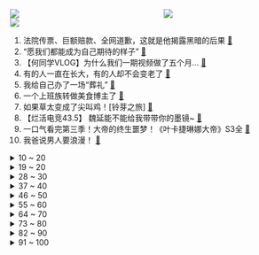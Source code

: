 <div >
	<a style="float:left;width:55%;" href = "https://github.com/anuraghazra/github-readme-stats">
	 <img src = "https://github-readme-stats.vercel.app/api?username=iuuuuuaena&theme=buefy&show_icons=true"/>
	</a>
	<a  style="float:right;width:45%" href = "https://github.com/anuraghazra/github-readme-stats">
	 <img  src="https://github-readme-stats.vercel.app/api/top-langs/?username=anuraghazra&layout=compact"/>
	</a>
	</div>

[![](https://img.shields.io/badge/jxd-@jxdgogogo.xyz-yellowgreen.svg)](https://www.jxdgogogo.xyz)<br>
1. 法院传票、巨额赔款、全网道歉，这就是他揭露黑暗的后果 [:link:](//www.bilibili.com/video/BV1Uh411u7sA) <br>
2. “愿我们都能成为自己期待的样子” [:link:](//www.bilibili.com/video/BV1aM411T7pF) <br>
3. 【何同学VLOG】为什么我们一期视频做了五个月... [:link:](//www.bilibili.com/video/BV12h411u7DM) <br>
4. 有的人一直在长大，有的人却不会变老了 [:link:](//www.bilibili.com/video/BV1jm4y167fE) <br>
5. 我给自己办了一场“葬礼” [:link:](//www.bilibili.com/video/BV1Vm4y167AC) <br>
6. 一个上班族转做美食博主了 [:link:](//www.bilibili.com/video/BV1Nh411g7Yp) <br>
7. 如果草太变成了尖叫鸡！[铃芽之旅] [:link:](//www.bilibili.com/video/BV1um4y167Ks) <br>
8. 【烂活电竞43.5】  魏延能不能给我带带你的墨镜~ [:link:](//www.bilibili.com/video/BV1xX4y1k7oL) <br>
9. 一口气看完第三季！大帝的终生噩梦！《叶卡捷琳娜大帝》S3全 [:link:](//www.bilibili.com/video/BV1ws4y1S7kG) <br>
10. 我爸说男人要浪漫！ [:link:](//www.bilibili.com/video/BV1yh41137Zn) <br>
<details>
<summary>10 ~ 20</summary>

11. 苹果嘉儿AKA马国矿工 [:link:](//www.bilibili.com/video/BV1Vm4y167zg) <br>
12. 保证没P图！你吃过比这更大的吗？ [:link:](//www.bilibili.com/video/BV1DN411A7Fr) <br>
13. 这些功能饮品我怀疑是以毒攻毒 [:link:](//www.bilibili.com/video/BV1jo4y1p7JX) <br>
14. 在亲自测量一场网络骂战之后，我们找到了从中脱身的方法 [:link:](//www.bilibili.com/video/BV1uM411u7tN) <br>
15. 好吃，但我真的很震惊！ [:link:](//www.bilibili.com/video/BV1us4y1E7z9) <br>
16. 成龙大哥说我的中文比他好！？ [:link:](//www.bilibili.com/video/BV1cX4y1k7Z5) <br>
17. 一根枝条，削皮，包上香蕉，套上一次性杯子，奇怪的知识增加了 [:link:](//www.bilibili.com/video/BV1AL411U78H) <br>
18. 全 输 出 绫 华 .exe [:link:](//www.bilibili.com/video/BV1gh411G7Fw) <br>
19. 30年前，顶级少爷开什么车？ [:link:](//www.bilibili.com/video/BV1NV4y1D7m7) <br>
</details>
<details>
<summary>19 ~ 20</summary>

20. 全 员 干 饭，但 高 端 局 [:link:](//www.bilibili.com/video/BV1Pk4y1v7uc) <br>
21. 【全网最详】旅美熊猫究竟有没有被虐待？官方反复辟谣没人听？ [:link:](//www.bilibili.com/video/BV1hs4y1U7gs) <br>
22. 玉麒麟真的自己办比赛了？CSGO百万奖金高校比赛来了！ [:link:](//www.bilibili.com/video/BV1fv4y1p73q) <br>
23. 鸡蛋荒席卷全球？为什么鸡蛋开始不够了 [:link:](//www.bilibili.com/video/BV1i84y1M7ZF) <br>
24. 如何在手榴弹爆炸中生还？ [:link:](//www.bilibili.com/video/BV1Cv4y1p7Ab) <br>
25. 恐龙大量死亡，远古生物“幽灵蛸”登场！ [:link:](//www.bilibili.com/video/BV1ua4y1M72J) <br>
26. 2023年3月，人类终究走上了一条无法回头的路 [:link:](//www.bilibili.com/video/BV1VL411U7MU) <br>
27. 这10本绿色言情小说，是要传给我孙女的 [:link:](//www.bilibili.com/video/BV1DN411A7dS) <br>
28. 爆肝479小时！手工打造中国非遗礼裙？？ [:link:](//www.bilibili.com/video/BV1PV4y1D7L8) <br>
</details>
<details>
<summary>28 ~ 30</summary>

29. Around The World ⧸ MONKEY MAJIK【月ノ美兎 (cover)】 [:link:](//www.bilibili.com/video/BV1ac411W761) <br>
30. 改造完就同时拥有“两个女朋友”是什么体验，最后哥们的眼神说明一切。 [:link:](//www.bilibili.com/video/BV1Do4y1H7GJ) <br>
31. 骑行青海湖，遭遇狂风大雪，傍晚入住烂尾楼有床有炉子真不错 [:link:](//www.bilibili.com/video/BV1pM411T774) <br>
32. 怪物：你说你惹大学生干嘛，非要惹 [:link:](//www.bilibili.com/video/BV1824y1j7hB) <br>
33. 你们点外卖时，有被这些乱收包装费的商家偷袭过吗？点了这么多年外卖，感觉加起来都亏了一台手机了 [:link:](//www.bilibili.com/video/BV13T411x7yM) <br>
34. 【定格动画｜非AI】你是water 我是你的水 [:link:](//www.bilibili.com/video/BV1oX4y1r7Wt) <br>
35. 花1000元吃到了这辈子最好吃的龙虾，这么上流的印度菜你见过吗？【凭啥这么贵ep56-KLAY现代印度餐厅】 [:link:](//www.bilibili.com/video/BV1Ps4y1S7rt) <br>
36. 开口惊艳!!校园超治愈合唱赵雷《我记得》我们最终都会相见～【张拾一&八月鲜芋】 [:link:](//www.bilibili.com/video/BV1AT411x71r) <br>
37. 《必胜客联动线下体验攻略，但是？》 [:link:](//www.bilibili.com/video/BV1cL411D7ir) <br>
</details>
<details>
<summary>37 ~ 40</summary>

38. 那就，好好道别吧… [:link:](//www.bilibili.com/video/BV1yV4y1S75T) <br>
39. 深度|| 始起义！遍地复国！八千子弟过江！很遗憾，军国主义大秦再灭东方 [:link:](//www.bilibili.com/video/BV1nc411W7KL) <br>
40. 当一群陌生i人被塞进一间KTV [:link:](//www.bilibili.com/video/BV1ML411U7qd) <br>
41. 没错 我要结束和她四年的男女朋友关系了 [:link:](//www.bilibili.com/video/BV1K84y1u7XT) <br>
42. 大鹅为什么要抬头硬抗冰雹？ [:link:](//www.bilibili.com/video/BV1Ek4y1v7wt) <br>
43. 【4K60FPS】许嵩《清明雨上》中国风封神之作！又是一年清明 [:link:](//www.bilibili.com/video/BV1jV4y1D7yt) <br>
44. 所以生命啊，它璀璨如歌!「觉醒年代」 [:link:](//www.bilibili.com/video/BV1ta4y1M7CX) <br>
45. 必胜客原神联合菜品，帅小伙被邀请试吃，没想到….. [:link:](//www.bilibili.com/video/BV1kL411m7WV) <br>
46. 拒绝校园暴力 [:link:](//www.bilibili.com/video/BV1Am4y1B7ma) <br>
</details>
<details>
<summary>46 ~ 50</summary>

47. 【老奇】阴差阳错 撼动世界的游戏引擎 [:link:](//www.bilibili.com/video/BV1Hk4y1q7Rz) <br>
48. 捡回一个月的小狗中毒，治疗费用一天上千。。。 [:link:](//www.bilibili.com/video/BV1zN411A7C6) <br>
49. 当动物疯到极致！！！ [:link:](//www.bilibili.com/video/BV1FX4y1C7Kn) <br>
50. 众所周知，B站是一个学习网站！ [:link:](//www.bilibili.com/video/BV1Xk4y1e7s3) <br>
51. 30洗只小土基，差点亏本 [:link:](//www.bilibili.com/video/BV1Mv4y1W7ud) <br>
52. 《小陈总 - 回 归 》 [:link:](//www.bilibili.com/video/BV1rL411m7Bt) <br>
53. 一路走好坂本龙一爷爷！亿万国人为何如此偏爱他？ [:link:](//www.bilibili.com/video/BV1rL411m7XV) <br>
54. 假如《滕王阁序》是你写的高考作文，年度爽文！ [:link:](//www.bilibili.com/video/BV1a84y1u7uh) <br>
55. 警 匪 对 线 早 期 视 频 [:link:](//www.bilibili.com/video/BV1c24y157FV) <br>
</details>
<details>
<summary>55 ~ 60</summary>

56. 被训练了十年的Ai做的游戏 [:link:](//www.bilibili.com/video/BV11h411u7rh) <br>
57. 犬来八荒 | 在迪士尼度过荒唐的一天 [:link:](//www.bilibili.com/video/BV1ih411u7XK) <br>
58. 这台机器竟然是有生命的？ [:link:](//www.bilibili.com/video/BV1724y1j7qm) <br>
59. 走好，坂本龙一 [:link:](//www.bilibili.com/video/BV1Pk4y1q7MY) <br>
60. 知道的人越多！倒闭的便利店越多！ [:link:](//www.bilibili.com/video/BV1js4y1S7L4) <br>
61. 给狗子吃药哪有那么费劲/坏笑/给狗子吃药的正确打开方式 [:link:](//www.bilibili.com/video/BV1nc41157Wb) <br>
62. 『从头看她』1920-2020，中国女性发型的百年变迁 [:link:](//www.bilibili.com/video/BV1qm4y1r7BB) <br>
63. 杨戬：四级满血即是斩杀线 [:link:](//www.bilibili.com/video/BV1h24y157m2) <br>
64. 《诸葛出师表》一个很狂的武侯 [:link:](//www.bilibili.com/video/BV11a4y1M7nW) <br>
</details>
<details>
<summary>64 ~ 70</summary>

65. 你的自以为是，耽误的是生命 [:link:](//www.bilibili.com/video/BV1tm4y1z7ME) <br>
66. 【超级小桀】2023年4月4日直播录像 [:link:](//www.bilibili.com/video/BV1zm4y1q7y2) <br>
67. “虾、鱼、田螺怎么拌，锅好想你” [:link:](//www.bilibili.com/video/BV1T84y1u7XG) <br>
68. 一部连接阴阳两界的手机？！它还会满足你的愿望！《哈里根先生的手机》 [:link:](//www.bilibili.com/video/BV1FT411x7zD) <br>
69. 王老菊教你魔力大刀 [:link:](//www.bilibili.com/video/BV1gk4y1v7vi) <br>
70. 【惊霆无声】明日方舟 主线第十二章 磨难险地环境 摆完挂机 简单好抄（攻略合集，持续更新中） [:link:](//www.bilibili.com/video/BV1oL411m7bL) <br>
71. 倪海厦数据库 [:link:](//www.bilibili.com/video/BV1gM411u7wx) <br>
72. 某宝花300块做的视频，大家帮我看值不值.... [:link:](//www.bilibili.com/video/BV1eV4y1S7iL) <br>
73. 同志们， 能否停留两分钟！！ [:link:](//www.bilibili.com/video/BV1wT411x72Y) <br>
</details>
<details>
<summary>73 ~ 80</summary>

74. 隋卞一做| 去了湖南一趟！你们最想要的皮蛋肉丸复刻！熬到凌晨两点多，终于给你们整出来了！ [:link:](//www.bilibili.com/video/BV14T411s7YD) <br>
75. JISOO金智秀-Flower舞蹈表演视频 [:link:](//www.bilibili.com/video/BV1aa4y1K7T3) <br>
76. 探秘全世界最危险餐厅！1000 °C火山岩浆烤肉！到底有多好吃？ [:link:](//www.bilibili.com/video/BV1X84y1M7Wb) <br>
77. 【深度】40分钟看懂1929大萧条+80通胀+08次贷+23硅谷四次金融危机 [:link:](//www.bilibili.com/video/BV1Ts4y1S7jh) <br>
78. 18分爆炸开局，十年脑淤血都写不出的降智剧情，DC最新狠活儿《哥谭骑士》 [:link:](//www.bilibili.com/video/BV1Eg4y1g746) <br>
79. 第39集丨50块钱给建材店拍宣传片 [:link:](//www.bilibili.com/video/BV1s24y1j733) <br>
80. 《明日方舟》EP - Squad Unknown [:link:](//www.bilibili.com/video/BV1Rh411u7mf) <br>
81. 我的世界：当mojang放飞自我之后，超级钓鱼，战利品连成线 [:link:](//www.bilibili.com/video/BV1Ls4y1E7WN) <br>
82. 制裁第四年，研发经费却又破新高，华为到底在做什么？ [:link:](//www.bilibili.com/video/BV1fV4y1S78C) <br>
</details>
<details>
<summary>82 ~ 90</summary>

83. 明天复试在线紧张！ [:link:](//www.bilibili.com/video/BV1jX4y1d7WG) <br>
84. 狗子买烟被跟踪，单身狗少走夜路 [:link:](//www.bilibili.com/video/BV1H24y157ex) <br>
85. 我用3D打印机打印了一个雪橇，然后从万米雪山滑下 [:link:](//www.bilibili.com/video/BV1A24y157kj) <br>
86. AI玩原神，思路真领先我一万年 [:link:](//www.bilibili.com/video/BV1AL411D7Es) <br>
87. 所爱隔山海，山海皆可平。 [:link:](//www.bilibili.com/video/BV1bm4y1z7DX) <br>
88. 用英语考倒美国人 [:link:](//www.bilibili.com/video/BV1ZV4y1S72v) <br>
89. 不愧是汉服 [:link:](//www.bilibili.com/video/BV1bs4y1N7Kp) <br>
90. 美国留学vlog｜人生中的第一场演唱会是泰勒斯威夫特！！ [:link:](//www.bilibili.com/video/BV1ka4y1K7xK) <br>
91. 老公用ChatGPT满足我的约会需求，累趴的竟是我 [:link:](//www.bilibili.com/video/BV1hg4y1g7tw) <br>
</details>
<details>
<summary>91 ~ 100</summary>

92. 死鱼都臭了还能吃？ [:link:](//www.bilibili.com/video/BV1ra4y1M7L6) <br>
93. 原来真的会有人在包里放这个...影视飓风员工包里有什么？ [:link:](//www.bilibili.com/video/BV1Ss4y1273P) <br>
94. 【我的幽灵女友官方】#01 家里有鬼？别担心！ [:link:](//www.bilibili.com/video/BV1EN411A7GN) <br>
95. 【合集】一口气看完《博人传》动画主线剧情！全程炸裂！ [:link:](//www.bilibili.com/video/BV1Ak4y1v7h8) <br>
96. 婚纱也满意！结婚照也满意！超开心的三月vlog！ [:link:](//www.bilibili.com/video/BV1Av4y1W7vN) <br>
97. 锦衣卫穿越到现代竟被当街羞辱？ [:link:](//www.bilibili.com/video/BV1qv4y1p75Y) <br>
98. 二期踩雷，杭州真的要变美食荒漠了 [:link:](//www.bilibili.com/video/BV1ms4y127GE) <br>
99. 【黄龄】浴室玩耍时间，有人想听这首歌，那就浅唱一下吧～ [:link:](//www.bilibili.com/video/BV15m4y167Gj) <br>
100. 男人减速带之手工技巧 [:link:](//www.bilibili.com/video/BV1Pg4y1g7DZ) <br>
</details>
